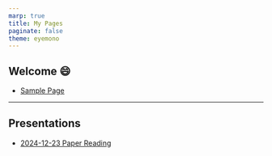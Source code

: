 ```yaml
---
marp: true
title: My Pages
paginate: false
theme: eyemono
---
```


## Welcome :smile:

- [Sample Page](sample/sample.html)

---

## Presentations

- [2024-12-23 Paper Reading](presentations/20241223_PR/slides.html)
